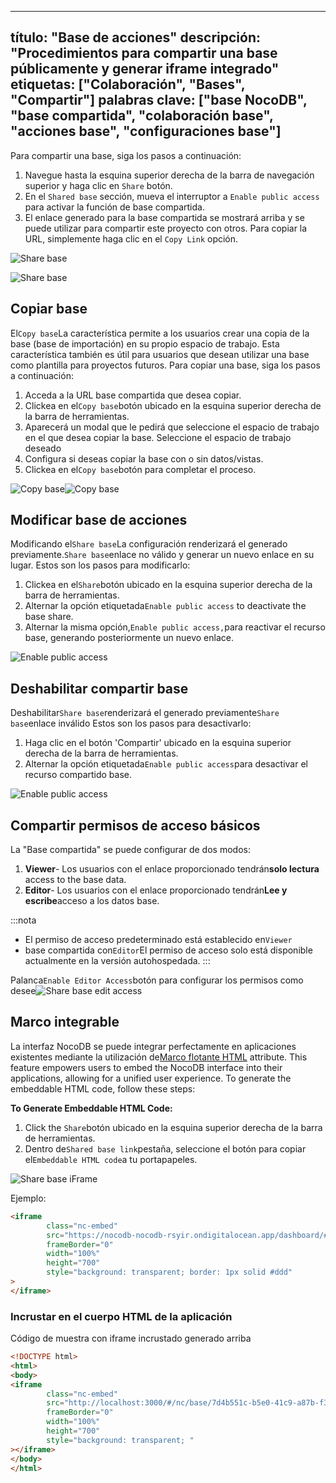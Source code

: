 ***

título: "Base de acciones"
descripción: "Procedimientos para compartir una base públicamente y generar iframe integrado"
etiquetas: \["Colaboración", "Bases", "Compartir"]
palabras clave: \["base NocoDB", "base compartida", "colaboración base", "acciones base", "configuraciones base"]
-----------------------------------------------------------------------------------------------------------------

Para compartir una base, siga los pasos a continuación:

1. Navegue hasta la esquina superior derecha de la barra de navegación superior y haga clic en `Share` botón.
2. En el `Shared base` sección, mueva el interruptor a `Enable public access` para activar la función de base compartida.
3. El enlace generado para la base compartida se mostrará arriba y se puede utilizar para compartir este proyecto con otros. Para copiar la URL, simplemente haga clic en el `Copy Link` opción.

![Share base](/img/v2/base/share-base-1.png)

![Share base](/img/v2/base/share-base-2.png)

## Copiar base

El`Copy base`La característica permite a los usuarios crear una copia de la base (base de importación) en su propio espacio de trabajo. Esta característica también es útil para usuarios que desean utilizar una base como plantilla para proyectos futuros. Para copiar una base, siga los pasos a continuación:

1. Acceda a la URL base compartida que desea copiar.
2. Clickea en el`Copy base`botón ubicado en la esquina superior derecha de la barra de herramientas.
3. Aparecerá un modal que le pedirá que seleccione el espacio de trabajo en el que desea copiar la base. Seleccione el espacio de trabajo deseado
4. Configura si deseas copiar la base con o sin datos/vistas.
5. Clickea en el`Copy base`botón para completar el proceso.

![Copy base](/img/v2/base/share-base-copy-base.png)![Copy base](/img/v2/base/share-base-copy-base-2.png)

## Modificar base de acciones

Modificando el`Share base`La configuración renderizará el generado previamente.`Share base`enlace no válido y generar un nuevo enlace en su lugar.
Estos son los pasos para modificarlo:

1. Clickea en el`Share`botón ubicado en la esquina superior derecha de la barra de herramientas.
2. Alternar la opción etiquetada`Enable public access` to deactivate the base share.
3. Alternar la misma opción,`Enable public access,`para reactivar el recurso base, generando posteriormente un nuevo enlace.

![Enable public access](/img/v2/base/share-base-enable-public-access.png)

## Deshabilitar compartir base

Deshabilitar`Share base`renderizará el generado previamente`Share base`enlace inválido
Estos son los pasos para desactivarlo:

1. Haga clic en el botón 'Compartir' ubicado en la esquina superior derecha de la barra de herramientas.
2. Alternar la opción etiquetada`Enable public access`para desactivar el recurso compartido base.

![Enable public access](/img/v2/base/share-base-enable-public-access.png)

## Compartir permisos de acceso básicos

La "Base compartida" se puede configurar de dos modos:

1. **Viewer**- Los usuarios con el enlace proporcionado tendrán**solo lectura** access to the base data.
2. **Editor**- Los usuarios con el enlace proporcionado tendrán**Lee y escribe**acceso a los datos base.

:::nota

* El permiso de acceso predeterminado está establecido en`Viewer`
* base compartida con`Editor`El permiso de acceso solo está disponible actualmente en la versión autohospedada.
  :::

Palanca`Enable Editor Access`botón para configurar los permisos como desee![Share base edit access](/img/v2/base/share-base-edit-access.png)

## Marco integrable

La interfaz NocoDB se puede integrar perfectamente en aplicaciones existentes mediante la utilización de[Marco flotante HTML](https://developer.mozilla.org/en-US/docs/Web/HTML/Element/iframe) attribute. This feature empowers users to embed the NocoDB interface into their applications, allowing for a unified user experience. To generate the embeddable HTML code, follow these steps:

**To Generate Embeddable HTML Code:**

1. Click the `Share`botón ubicado en la esquina superior derecha de la barra de herramientas.
2. Dentro de`Shared base link`pestaña, seleccione el botón para copiar el`Embeddable HTML code`a tu portapapeles.

![Share base iFrame](/img/v2/base/share-base-iframe.png)

Ejemplo:

```html
<iframe
        class="nc-embed"
        src="https://nocodb-nocodb-rsyir.ondigitalocean.app/dashboard/#/nc/base/e3bba9df-4fc1-4d11-b7ce-41c4a3ad6810?embed"
        frameBorder="0"
        width="100%"
        height="700"
        style="background: transparent; border: 1px solid #ddd"
>
</iframe>
```

### Incrustar en el cuerpo HTML de la aplicación

Código de muestra con iframe incrustado generado arriba

```html
<!DOCTYPE html>
<html>
<body>
<iframe
        class="nc-embed"
        src="http://localhost:3000/#/nc/base/7d4b551c-b5e0-41c9-a87b-f3984c21d2c7?embed"
        frameBorder="0"
        width="100%"
        height="700"
        style="background: transparent; "
></iframe>
</body>
</html>
```
